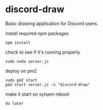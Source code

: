 # discord-draw
Basic drawing application for Discord users.


install required npm packages

    npm install
    
    
check to see if it's running properly

    sudo node server.js
    
    
deploy on pm2

    sudo pm2 start
    pm2 start server.js -n "discord-draw"
    
    
make it start on sytsem reboot
    
    do later
    
